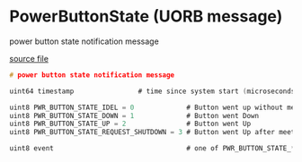 # PowerButtonState (UORB message)

power button state notification message

[source file](https://github.com/PX4/PX4-Autopilot/blob/release/1.15/msg/PowerButtonState.msg)

```c
# power button state notification message

uint64 timestamp			    # time since system start (microseconds)

uint8 PWR_BUTTON_STATE_IDEL = 0             # Button went up without meeting shutdown button down time (delete event)
uint8 PWR_BUTTON_STATE_DOWN = 1             # Button went Down
uint8 PWR_BUTTON_STATE_UP = 2               # Button went Up
uint8 PWR_BUTTON_STATE_REQUEST_SHUTDOWN = 3 # Button went Up after meeting shutdown button down time

uint8 event                                 # one of PWR_BUTTON_STATE_*

```
